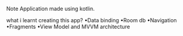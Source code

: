 Note Application made using kotlin.

what i learnt creating this app?
•Data binding
•Room db
•Navigation
•Fragments
•View Model and MVVM architecture

